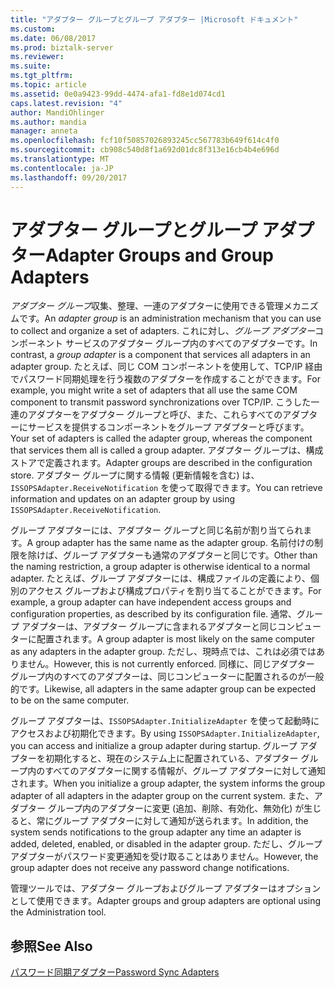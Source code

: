 ```yaml
---
title: "アダプター グループとグループ アダプター |Microsoft ドキュメント"
ms.custom: 
ms.date: 06/08/2017
ms.prod: biztalk-server
ms.reviewer: 
ms.suite: 
ms.tgt_pltfrm: 
ms.topic: article
ms.assetid: 0e0a9423-99dd-4474-afa1-fd8e1d074cd1
caps.latest.revision: "4"
author: MandiOhlinger
ms.author: mandia
manager: anneta
ms.openlocfilehash: fcf10f50857026893245cc567783b649f614c4f0
ms.sourcegitcommit: cb908c540d8f1a692d01dc8f313e16cb4b4e696d
ms.translationtype: MT
ms.contentlocale: ja-JP
ms.lasthandoff: 09/20/2017
---
```

# <a name="adapter-groups-and-group-adapters"></a><span data-ttu-id="70837-102">アダプター グループとグループ アダプター</span><span class="sxs-lookup"><span data-stu-id="70837-102">Adapter Groups and Group Adapters</span></span>
<span data-ttu-id="70837-103">*アダプター グループ*収集、整理、一連のアダプターに使用できる管理メカニズムです。</span><span class="sxs-lookup"><span data-stu-id="70837-103">An *adapter group* is an administration mechanism that you can use to collect and organize a set of adapters.</span></span> <span data-ttu-id="70837-104">これに対し、*グループ アダプター*コンポーネント サービスのアダプター グループ内のすべてのアダプターです。</span><span class="sxs-lookup"><span data-stu-id="70837-104">In contrast, a *group adapter* is a component that services all adapters in an adapter group.</span></span> <span data-ttu-id="70837-105">たとえば、同じ COM コンポーネントを使用して、TCP/IP 経由でパスワード同期処理を行う複数のアダプターを作成することができます。</span><span class="sxs-lookup"><span data-stu-id="70837-105">For example, you might write a set of adapters that all use the same COM component to transmit password synchronizations over TCP/IP.</span></span> <span data-ttu-id="70837-106">こうした一連のアダプターをアダプター グループと呼び、また、これらすべてのアダプターにサービスを提供するコンポーネントをグループ アダプターと呼びます。</span><span class="sxs-lookup"><span data-stu-id="70837-106">Your set of adapters is called the adapter group, whereas the component that services them all is called a group adapter.</span></span> <span data-ttu-id="70837-107">アダプター グループは、構成ストアで定義されます。</span><span class="sxs-lookup"><span data-stu-id="70837-107">Adapter groups are described in the configuration store.</span></span> <span data-ttu-id="70837-108">アダプター グループに関する情報 (更新情報を含む) は、`ISSOPSAdapter.ReceiveNotification` を使って取得できます。</span><span class="sxs-lookup"><span data-stu-id="70837-108">You can retrieve information and updates on an adapter group by using `ISSOPSAdapter.ReceiveNotification`.</span></span>  
  
 <span data-ttu-id="70837-109">グループ アダプターには、アダプター グループと同じ名前が割り当てられます。</span><span class="sxs-lookup"><span data-stu-id="70837-109">A group adapter has the same name as the adapter group.</span></span> <span data-ttu-id="70837-110">名前付けの制限を除けば、グループ アダプターも通常のアダプターと同じです。</span><span class="sxs-lookup"><span data-stu-id="70837-110">Other than the naming restriction, a group adapter is otherwise identical to a normal adapter.</span></span> <span data-ttu-id="70837-111">たとえば、グループ アダプターには、構成ファイルの定義により、個別のアクセス グループおよび構成プロパティを割り当てることができます。</span><span class="sxs-lookup"><span data-stu-id="70837-111">For example, a group adapter can have independent access groups and configuration properties, as described by its configuration file.</span></span> <span data-ttu-id="70837-112">通常、グループ アダプターは、アダプター グループに含まれるアダプターと同じコンピューターに配置されます。</span><span class="sxs-lookup"><span data-stu-id="70837-112">A group adapter is most likely on the same computer as any adapters in the adapter group.</span></span> <span data-ttu-id="70837-113">ただし、現時点では、これは必須ではありません。</span><span class="sxs-lookup"><span data-stu-id="70837-113">However, this is not currently enforced.</span></span> <span data-ttu-id="70837-114">同様に、同じアダプター グループ内のすべてのアダプターは、同じコンピューターに配置されるのが一般的です。</span><span class="sxs-lookup"><span data-stu-id="70837-114">Likewise, all adapters in the same adapter group can be expected to be on the same computer.</span></span>  
  
 <span data-ttu-id="70837-115">グループ アダプターは、`ISSOPSAdapter.InitializeAdapter` を使って起動時にアクセスおよび初期化できます。</span><span class="sxs-lookup"><span data-stu-id="70837-115">By using `ISSOPSAdapter.InitializeAdapter`, you can access and initialize a group adapter during startup.</span></span> <span data-ttu-id="70837-116">グループ アダプターを初期化すると、現在のシステム上に配置されている、アダプター グループ内のすべてのアダプターに関する情報が、グループ アダプターに対して通知されます。</span><span class="sxs-lookup"><span data-stu-id="70837-116">When you initialize a group adapter, the system informs the group adapter of all adapters in the adapter group on the current system.</span></span> <span data-ttu-id="70837-117">また、アダプター グループ内のアダプターに変更 (追加、削除、有効化、無効化) が生じると、常にグループ アダプターに対して通知が送られます。</span><span class="sxs-lookup"><span data-stu-id="70837-117">In addition, the system sends notifications to the group adapter any time an adapter is added, deleted, enabled, or disabled in the adapter group.</span></span> <span data-ttu-id="70837-118">ただし、グループ アダプターがパスワード変更通知を受け取ることはありません。</span><span class="sxs-lookup"><span data-stu-id="70837-118">However, the group adapter does not receive any password change notifications.</span></span>  
  
 <span data-ttu-id="70837-119">管理ツールでは、アダプター グループおよびグループ アダプターはオプションとして使用できます。</span><span class="sxs-lookup"><span data-stu-id="70837-119">Adapter groups and group adapters are optional using the Administration tool.</span></span>  
  
## <a name="see-also"></a><span data-ttu-id="70837-120">参照</span><span class="sxs-lookup"><span data-stu-id="70837-120">See Also</span></span>  
 [<span data-ttu-id="70837-121">パスワード同期アダプター</span><span class="sxs-lookup"><span data-stu-id="70837-121">Password Sync Adapters</span></span>](../core/password-sync-adapters.md)